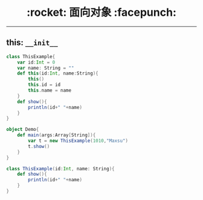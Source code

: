 <h1 align = "center">:rocket: 面向对象 :facepunch:</h1>

---

## this: `__init__`

```scala
class ThisExample{  
    var id:Int = 0  
    var name: String = ""  
    def this(id:Int, name:String){  
        this()  
        this.id = id  
        this.name = name  
    }  
    def show(){  
        println(id+" "+name)  
    }  
}  

object Demo{  
    def main(args:Array[String]){  
        var t = new ThisExample(1010,"Maxsu")  
        t.show()  
    }  
}
```

```scala
class ThisExample(id:Int, name: String){  
    def show(){  
        println(id+" "+name)  
    }  
}  
```
